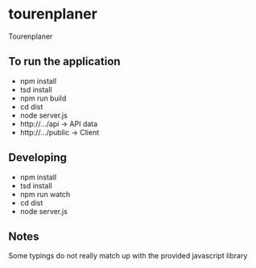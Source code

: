 # tourenplaner
Tourenplaner

## To run the application

* npm install
* tsd install
* npm run build
* cd dist
* node server.js
* http://.../api -> API data
* http://.../public -> Client

## Developing

* npm install
* tsd install
* npm run watch
* cd dist
* node server.js


## Notes
Some typings do not really match up with the provided javascript library